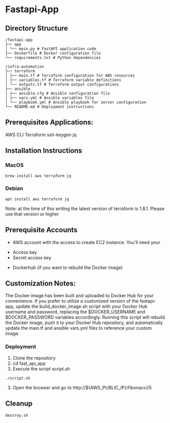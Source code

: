 # Fastapi-App

## Directory Structure
```
/fastapi-app
├── app
│ └── main.py # FastAPI application code
├── Dockerfile # Docker configuration file
└── requirements.txt # Python dependencies

/infra-automation
├── terraform
│ ├── main.tf # Terraform configuration for AWS resources
│ ├── variables.tf # Terraform variable definitions
│ └── outputs.tf # Terraform output configurations
├── ansible
│ ├── ansible.cfg # Ansible configuration file
│ ├── vars.yml # Ansible variables file
│ └── playbook.yml # Ansible playbook for server configuration
└── README.md # Deployment instructions
```

## Prerequisites Applications:
AWS CLI
Terraform
ssh-keygen
jq

## Installation Instructions
### MacOS
```
brew install aws terraform jq
```
### Debian
```
apt install aws terraform jq
```

Note: at the time of this writing the latest version of terraform is 1.8.1.  Please use that version or higher

## Prerequisite Accounts
* AWS account with the access to create EC2 instance.
You'll need your
- Access key
- Secret access key

* Dockerhub (if you want to rebuild the Docker image)


## Customization Notes:
The Docker image has been built and uploaded to Docker Hub for your convenience. If you prefer to utilize a customized version of the fastapi-app, update the build_docker_image.sh script with your Docker Hub username and password, replacing the $DOCKER_USERNAME and $DOCKER_PASSWORD variables accordingly. Running this script will rebuild the Docker image, push it to your Docker Hub repository, and automatically update the main.tf and ansible vars.yml files to reference your custom image.


### Deployment
1. Clone the repository
2. cd fast_api_app
3. Execute the script script.sh
```
./script.sh
```

3. Open the browser and go to http://${AWS_PUBLIC_IP}/fibonacci/5


## Cleanup
```
destroy.sh
```
